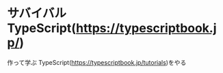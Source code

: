 # サバイバル TypeScript(https://typescriptbook.jp/)

作って学ぶ TypeScript(https://typescriptbook.jp/tutorials)をやる
